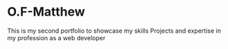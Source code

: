 # O.F-Matthew

This is my second portfolio to showcase my skills 
Projects and expertise in my profession as a web developer
